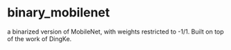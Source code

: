 # binary_mobilenet
a binarized version of MobileNet, with weights restricted to -1/1. Built on top of the work of DingKe.
